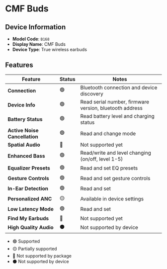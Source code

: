 # CMF Buds

## Device Information

- **Model Code**: `B168`
- **Display Name**: CMF Buds
- **Device Type**: True wireless earbuds

## Features

| Feature | Status | Notes |
|---------|--------|-------|
| **Connection** | 🟢 | Bluetooth connection and device discovery |
| **Device Info** | 🟢 | Read serial number, firmware version, bluetooth address |
| **Battery Status** | 🟢 | Read battery level and charging status |
| **Active Noise Cancellation** | 🟢 | Read and change mode |
| **Spatial Audio** | 🔴 | Not supported yet |
| **Enhanced Bass** | 🟢 | Read/write and level changing (on/off, level 1-5) |
| **Equalizer Presets** | 🟢 | Read and set EQ presets |
| **Gesture Controls** | 🟢 | Read and set gesture controls |
| **In-Ear Detection** | 🟢 | Read and set |
| **Personalized ANC** | 🟡 | Available in device settings |
| **Low Latency Mode** | 🟢 | Read and set |
| **Find My Earbuds** | 🔴 | Not supported yet |
| **High Quality Audio** | ⚫ | Not supported by device |

- 🟢 Supported
- 🟡 Partially supported
- 🔴 Not supported by package
- ⚫ Not supported by device
